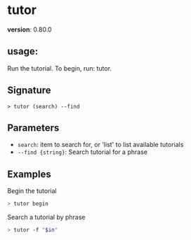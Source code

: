 # tutor

**version**: 0.80.0

## **usage**:

Run the tutorial. To begin, run: tutor.

## Signature

`> tutor (search) --find`

## Parameters

- `search`: item to search for, or 'list' to list available tutorials
- `--find {string}`: Search tutorial for a phrase

## Examples

Begin the tutorial

```bash
> tutor begin
```

Search a tutorial by phrase

```bash
> tutor -f "$in"
```
